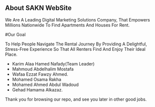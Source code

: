
## About SAKN WebSite
We Are A Leading Digital Marketing Solutions Company, That Empowers Millions Nationwide To Find Apartments And Houses For Rent.

#Our Goal

To Help People Navigate The Rental Journey By Providing A Delightful, Stress-Free Experience
 So That All Renters Find And Enjoy Their Ideal Place.

- Karim Alaa Hamed Nafady(Team Leader)
- Mahmoud Abdelhalim Mostafa
- Wafaa Ezzat Fawzy Ahmed.
- Mohamed Osama Rakha
- Mohamed Ahmed Abdul Wadoud
- Gehad Hamama Alkazaz.

Thank you for browsing our repo, and see you later in other good jobs.
